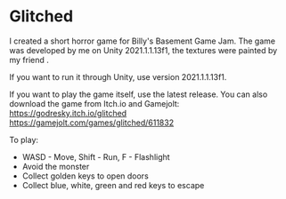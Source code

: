 # Glitched
I created a short horror game for Billy's Basement Game Jam. The game was developed by me on Unity 2021.1.1.13f1, the textures were painted by my friend .

If you want to run it through Unity, use version 2021.1.1.13f1.

If you want to play the game itself, use the latest release.
You can also download the game from Itch.io and Gamejolt:
https://godresky.itch.io/glitched
https://gamejolt.com/games/glitched/611832


To play:
- WASD - Move, Shift - Run, F - Flashlight
- Avoid the monster
- Collect golden keys to open doors
- Collect blue, white, green and red keys to escape

